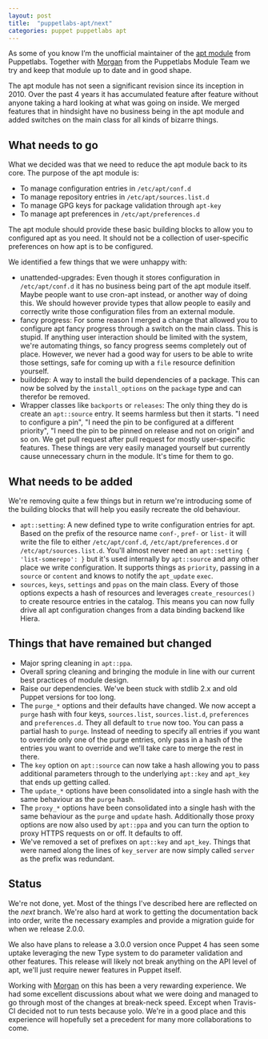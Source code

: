 ```yaml
---
layout: post
title:  "puppetlabs-apt/next"
categories: puppet puppetlabs apt
---
```


As some of you know I’m the unofficial maintainer of the
[apt module](https://github.com/puppetlabs/puppetlabs-apt) from
Puppetlabs. Together with [Morgan](https://github.com/underscorgan)
from the Puppetlabs Module Team we try and keep that module up to date
and in good shape.

The apt module has not seen a significant revision since its inception
in 2010. Over the past 4 years it has accumulated feature after feature
without anyone taking a hard looking at what was going on inside. We
merged features that in hindsight have no business being in the apt
module and added switches on the main class for all kinds of bizarre
things.

## What needs to go

What we decided was that we need to reduce the apt module back to its
core. The purpose of the apt module is:

-   To manage configuration entries in `/etc/apt/conf.d`
-   To manage repository entries in `/etc/apt/sources.list.d`
-   To manage GPG keys for package validation through `apt-key`
-   To manage apt preferences in `/etc/apt/preferences.d`

The apt module should provide these basic building blocks to allow you
to configured apt as you need. It should not be a collection of
user-specific preferences on how apt is to be configured.

We identified a few things that we were unhappy with:

-   unattended-upgrades: Even though it stores configuration in
    `/etc/apt/conf.d` it has no business being part of the apt
    module itself. Maybe people want to use cron-apt instead, or another
    way of doing this. We should however provide types that allow people
    to easily and correctly write those configuration files from an
    external module.
-   fancy progress: For some reason I merged a change that allowed you
    to configure apt fancy progress through a switch on the main class.
    This is stupid. If anything user interaction should be limited with
    the system, we're automating things, so fancy progress seems
    completely out of place. However, we never had a good way for users
    to be able to write those settings, safe for coming up with a `file`
    resource definition yourself.
-   builddep: A way to install the build dependencies of a package. This
    can now be solved by the `install_options` on the `package` type and
    can therefor be removed.
-   Wrapper classes like `backports` or `releases`: The only thing they
    do is create an `apt::source` entry. It seems harmless but then
    it starts. "I need to configure a pin", "I need the pin to be
    configured at a different priority", "I need the pin to be pinned on
    release and not on origin" and so on. We get pull request after pull
    request for mostly user-specific features. These things are very
    easily managed yourself but currently cause unnecessary churn in
    the module. It's time for them to go.

## What needs to be added

We're removing quite a few things but in return we're introducing some
of the building blocks that will help you easily recreate the old
behaviour.

-   `apt::setting`: A new defined type to write configuration entries
    for apt. Based on the prefix of the resource name `conf-`, `pref-`
    or `list-` it will write the file to either `/etc/apt/conf.d`,
    `/etc/apt/preferences.d` or `/etc/apt/sources.list.d`. You'll almost
    never need an `apt::setting { 'list-somerepo': }` but it's used
    internally by `apt::source` and any other place we
    write configuration. It supports things as `priority`, passing in a
    `source` or `content` and knows to notify the `apt_update` `exec`.
-   `sources`, `keys`, `settings` and `ppas` on the main class. Every of
    those options expects a hash of resources and leverages
    `create_resources()` to create resource entries in the catalog. This
    means you can now fully drive all apt configuration changes from a
    data binding backend like Hiera.

## Things that have remained but changed

-   Major spring cleaning in `apt::ppa`.
-   Overall spring cleaning and bringing the module in line with our
    current best practices of module design.
-   Raise our dependencies. We've been stuck with stdlib 2.x and old
    Puppet versions for too long.
-   The `purge_*` options and their defaults have changed. We now accept
    a `purge` hash with four keys, `sources.list`, `sources.list.d`,
    `preferences` and `preferences.d`. They all default to `true`
    now too. You can pass a partial hash to `purge`. Instead of needing
    to specify all entries if you want to override only one of the purge
    entries, only pass in a hash of the entries you want to override and
    we'll take care to merge the rest in there.
-   The `key` option on `apt::source` can now take a hash allowing you
    to pass additional parameters through to the underlying `apt::key`
    and `apt_key` that ends up getting called.
-   The `update_*` options have been consolidated into a single hash
    with the same behaviour as the `purge` hash.
-   The `proxy_*` options have been consolidated into a single hash with
    the same behaviour as the `purge` and `update` hash. Additionally
    those proxy options are now also used by `apt::ppa` and you can turn
    the option to proxy HTTPS requests on or off. It defaults to off.
-   We've removed a set of prefixes on `apt::key` and `apt_key`. Things
    that were named along the lines of `key_server` are now simply
    called `server` as the prefix was redundant.

## Status

We're not done, yet. Most of the things I've described here are
reflected on the *next* branch. We're also hard at work to getting the
documentation back into order, write the necessary examples and provide
a migration guide for when we release 2.0.0.

We also have plans to release a 3.0.0 version once Puppet 4 has seen
some uptake leveraging the new Type system to do parameter validation
and other features. This release will likely not break anything on the
API level of apt, we'll just require newer features in Puppet itself.

Working with [Morgan](https://twitter.com/knittynerd) on this has been a
very rewarding experience. We had some excellent discussions about what
we were doing and managed to go through most of the changes at
break-neck speed. Except when Travis-CI decided not to run tests because
yolo. We're in a good place and this experience will hopefully set a
precedent for many more collaborations to come.
